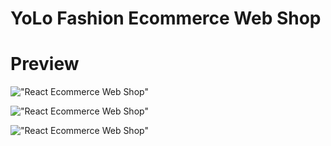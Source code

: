 # YoLo Fashion Ecommerce Web Shop

# Preview

!["React Ecommerce Web Shop"](https://i.ibb.co/9sZp7Rv/image3.png "React Ecommerce Web Shop")

!["React Ecommerce Web Shop"](https://i.ibb.co/WnX5rpW/image2.png "React Ecommerce Web Shop")

!["React Ecommerce Web Shop"](https://i.ibb.co/QkwGV53/image1.jpg "React Ecommerce Web Shop")
